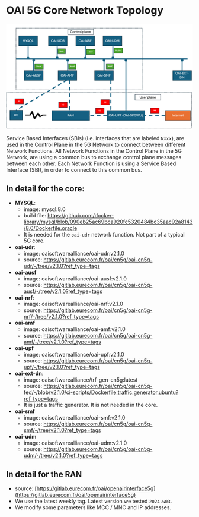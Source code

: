 # OAI 5G Core Network Topology

![OAI_testbed_logical_topology](OAI_testbed_logical_topology.png)

Service Based Interfaces (SBIs) (i.e. interfaces that are labeled `Nxxx`), are used in the Control Plane in the 5G Network to connect between different Network Functions.
All Network Functions in the Control Plane in the 5G Network, are using a common bus to exchange control plane messages between each other.
Each Network Function is using a Service Based Interface (SBI), in order to connect to this common bus.

## In detail for the core:

 - **MYSQL**: 
	 - image: mysql:8.0
	 - build file: https://github.com/docker-library/mysql/blob/090eb25ac69bca920fc5320484bc35aac92a8143/8.0/Dockerfile.oracle
	 - It is needed for the `oai-udr` network function. Not part of a typical 5G core.
 - **oai-udr**: 
	 - image: oaisoftwarealliance/oai-udr:v2.1.0
	 - source: https://gitlab.eurecom.fr/oai/cn5g/oai-cn5g-udr/-/tree/v2.1.0?ref_type=tags
 - **oai-ausf**
	 - image: oaisoftwarealliance/oai-ausf:v2.1.0
	 - source: https://gitlab.eurecom.fr/oai/cn5g/oai-cn5g-ausf/-/tree/v2.1.0?ref_type=tags
 - **oai-nrf**:
	 - image: oaisoftwarealliance/oai-nrf:v2.1.0
	 - source: https://gitlab.eurecom.fr/oai/cn5g/oai-cn5g-nrf/-/tree/v2.1.0?ref_type=tags
 - **oai-amf**
	 - image:  oaisoftwarealliance/oai-amf:v2.1.0
	 - source: https://gitlab.eurecom.fr/oai/cn5g/oai-cn5g-amf/-/tree/v2.1.0?ref_type=tags
 - **oai-upf**
	 - image: oaisoftwarealliance/oai-upf:v2.1.0
	 - source: https://gitlab.eurecom.fr/oai/cn5g/oai-cn5g-upf/-/tree/v2.1.0?ref_type=tags
- **oai-ext-dn**:
	 - image: oaisoftwarealliance/trf-gen-cn5g:latest
	 - source: https://gitlab.eurecom.fr/oai/cn5g/oai-cn5g-fed/-/blob/v2.1.0/ci-scripts/Dockerfile.traffic.generator.ubuntu?ref_type=tags
	 - It is just a traffic generator. It is not needed in the core.
 - **oai-smf**
	 - image: oaisoftwarealliance/oai-smf:v2.1.0
	 - source: https://gitlab.eurecom.fr/oai/cn5g/oai-cn5g-smf/-/tree/v2.1.0?ref_type=tags
 - **oai-udm**
	 - image: oaisoftwarealliance/oai-udm:v2.1.0
	 - source: https://gitlab.eurecom.fr/oai/cn5g/oai-cn5g-udm/-/tree/v2.1.0?ref_type=tags


## In detail for the RAN

- source: [https://gitlab.eurecom.fr/oai/openairinterface5g](https://gitlab.eurecom.fr/oai/openairinterface5g)
- We use the latest weekly tag. Latest version we tested `2024.w03`.
- We modify some parameters like MCC / MNC and IP addresses.


